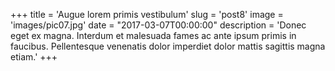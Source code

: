 +++
title = 'Augue lorem primis vestibulum'
slug = 'post8'
image = 'images/pic07.jpg'
date = "2017-03-07T00:00:00"
description = 'Donec eget ex magna. Interdum et malesuada fames ac ante ipsum primis in faucibus. Pellentesque venenatis dolor imperdiet dolor mattis sagittis magna etiam.'
+++